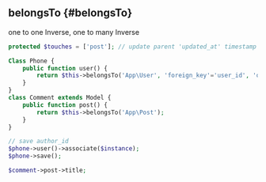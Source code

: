 ## belongsTo {#belongsTo}
one to one Inverse, one to many Inverse

```php
protected $touches = ['post']; // update parent 'updated_at' timestamp

Class Phone {
    public function user() {
        return $this->belongsTo('App\User', 'foreign_key'='user_id', 'other_key'='id');
    }
}
class Comment extends Model {
    public function post() {
        return $this->belongsTo('App\Post');
    }
}

// save author_id
$phone->user()->associate($instance);
$phone->save();

$comment->post->title;
```
